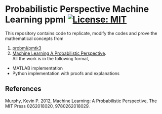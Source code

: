 # Probabilistic Perspective Machine Learning ppml [![License: MIT](https://img.shields.io/badge/License-MIT-yellow.svg)](https://opensource.org/licenses/MIT)
This repository contains code to replicate, modify the codes and prove the mathematical concepts from 
1. [probml/pmtk3](https://github.com/probml/pmtk3)
2. [Machine Learning A Probabilistic Perspective](https://doc.lagout.org/science/Artificial%20Intelligence/Machine%20learning/Machine%20Learning_%20A%20Probabilistic%20Perspective%20%5BMurphy%202012-08-24%5D.pdf).  \
All the work is in the following format, 
- MATLAB implementation
- Python implementation with proofs and explanations
 ## References
 Murphy, Kevin P. 2012, Machine Learning: A Probabilistic Perspective, The MIT Press 0262018020, 9780262018029. 


